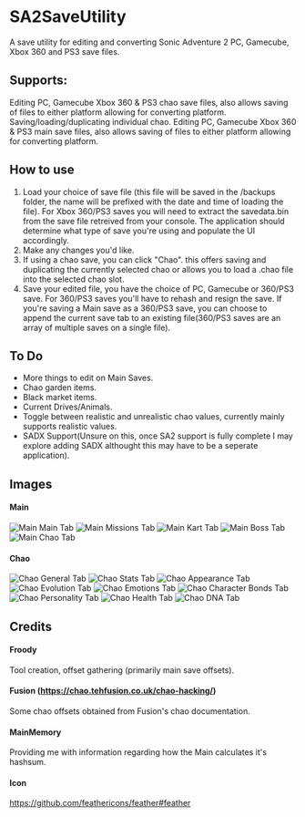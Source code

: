 # SA2SaveUtility
A save utility for editing and converting Sonic Adventure 2 PC, Gamecube, Xbox 360 and PS3 save files.

## Supports:
Editing PC, Gamecube Xbox 360 & PS3 chao save files, also allows saving of files to either platform allowing for converting platform.
Saving/loading/duplicating individual chao.
Editing PC, Gamecube Xbox 360 & PS3 main save files, also allows saving of files to either platform allowing for converting platform.

## How to use
1. Load your choice of save file (this file will be saved in the /backups folder, the name will be prefixed with the date and time of loading the file). For Xbox 360/PS3 saves you will need to extract the savedata.bin from the save file retreived from your console. The application should determine what type of save you're using and populate the UI accordingly.
2. Make any changes you'd like.
3. If using a chao save, you can click "Chao". this offers saving and duplicating the currently selected chao or allows you to load a .chao file into the selected chao slot.
4. Save your edited file, you have the choice of PC, Gamecube or 360/PS3 save. For 360/PS3 saves you'll have to rehash and resign the save. If you're saving a Main save as a 360/PS3 save, you can choose to append the current save tab to an existing file(360/PS3 saves are an array of multiple saves on a single file).

## To Do
* More things to edit on Main Saves.
* Chao garden items.
* Black market items.
* Current Drives/Animals.
* Toggle between realistic and unrealistic chao values, currently mainly supports realistic values.
* SADX Support(Unsure on this, once SA2 support is fully complete I may explore adding SADX althought this may have to be a seperate application).

## Images
#### Main
![Main Main Tab](https://dev.froody.tech/SA2SaveUtility/img/Main_Main2.png)
![Main Missions Tab](https://dev.froody.tech/SA2SaveUtility/img/Main_Missions.png)
![Main Kart Tab](https://dev.froody.tech/SA2SaveUtility/img/Main_Kart.png)
![Main Boss Tab](https://dev.froody.tech/SA2SaveUtility/img/Main_Boss.png)
![Main Chao Tab](https://dev.froody.tech/SA2SaveUtility/img/Main_Chao.png)
#### Chao
![Chao General Tab](https://dev.froody.tech/SA2SaveUtility/img/Chao_General.png)
![Chao Stats Tab](https://dev.froody.tech/SA2SaveUtility/img/Chao_Stats.png)
![Chao Appearance Tab](https://dev.froody.tech/SA2SaveUtility/img/Chao_Appearance.png)
![Chao Evolution Tab](https://dev.froody.tech/SA2SaveUtility/img/Chao_Evolution.png)
![Chao Emotions Tab](https://dev.froody.tech/SA2SaveUtility/img/Chao_Emotions.png)
![Chao Character Bonds Tab](https://dev.froody.tech/SA2SaveUtility/img/Chao_CharacterBonds.png)
![Chao Personality Tab](https://dev.froody.tech/SA2SaveUtility/img/Chao_Personality.png)
![Chao Health Tab](https://dev.froody.tech/SA2SaveUtility/img/Chao_Health.png)
![Chao DNA Tab](https://dev.froody.tech/SA2SaveUtility/img/Chao_DNA.png)

## Credits
#### Froody
Tool creation, offset gathering (primarily main save offsets).
#### Fusion (https://chao.tehfusion.co.uk/chao-hacking/)
Some chao offsets obtained from Fusion's chao documentation.
#### MainMemory
Providing me with information regarding how the Main calculates it's hashsum.
#### Icon
https://github.com/feathericons/feather#feather
